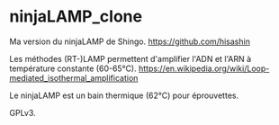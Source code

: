 # ninjaLAMP_clone

Ma version du ninjaLAMP de Shingo. https://github.com/hisashin 

Les méthodes (RT-)LAMP permettent d'amplifier l'ADN et l'ARN à température constante (60-65°C). https://en.wikipedia.org/wiki/Loop-mediated_isothermal_amplification

Le ninjaLAMP est un bain thermique (62°C) pour éprouvettes. 

GPLv3.
